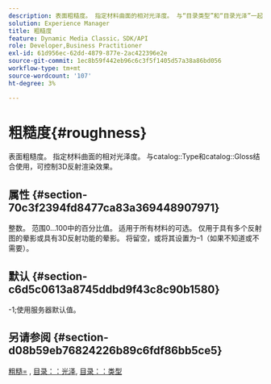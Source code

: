 ```yaml
---
description: 表面粗糙度。 指定材料曲面的相对光泽度。 与“目录类型”和“目录光泽”一起使用，控制3D反射渲染效果。
solution: Experience Manager
title: 粗糙度
feature: Dynamic Media Classic，SDK/API
role: Developer,Business Practitioner
exl-id: 61d956ec-62dd-4879-877e-2ac422396e2e
source-git-commit: 1ec8b59f442eb96c6c3f5f1405d57a38a86bd056
workflow-type: tm+mt
source-wordcount: '107'
ht-degree: 3%

---
```


# 粗糙度{#roughness}

表面粗糙度。 指定材料曲面的相对光泽度。 与catalog::Type和catalog::Gloss结合使用，可控制3D反射渲染效果。

## 属性 {#section-70c3f2394fd8477ca83a369448907971}

整数。 范围0...100中的百分比值。 适用于所有材料的可选。 仅用于具有多个反射图的晕影或具有3D反射功能的晕影。 将留空，或将其设置为–1（如果不知道或不需要）。

## 默认 {#section-c6d5c0613a8745ddbd9f43c8c90b1580}

-1;使用服务器默认值。

## 另请参阅 {#section-d08b59eb76824226b89c6fdf86bb5ce5}

[粗糙=](../../../../../ir-api/http-protocol/image-rendering-api-ref/c-ir-http-protocol-ref/c-ir-http-protocol-command-reference/r-ir-rough.md#reference-00add846b09f4dc39420bda1ca414180) , [目录：：光泽](../../../../../ir-api/material-cat/image-rendering-api-ref/c-ir-material-catalog/c-ir-material-data-reference/r-ir-cat-gloss.md#reference-5277f62a67e2408ab94699aa712f1eeb), [目录：：类型](../../../../../ir-api/material-cat/image-rendering-api-ref/c-ir-material-catalog/c-ir-material-data-reference/r-ir-cat-type.md#reference-9bea147dda9f4e74bc0ec79dcc0d9161)
